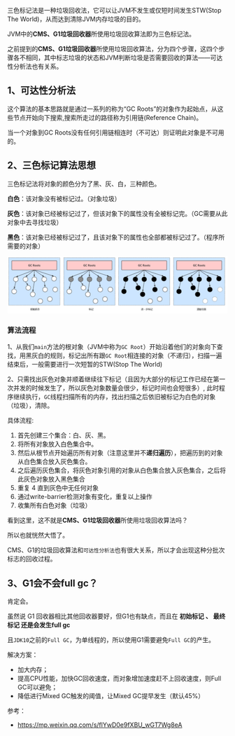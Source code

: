 三色标记法是一种垃圾回收法，它可以让JVM不发生或仅短时间发生STW(Stop The World)，从而达到清除JVM内存垃圾的目的。

JVM中的**CMS、G1垃圾回收器**所使用垃圾回收算法即为三色标记法。

之前提到的**CMS、G1垃圾回收器**所使用垃圾回收算法，分为四个步骤，这四个步骤各不相同，其中标志垃圾的状态和JVM判断垃圾是否需要回收的算法——可达性分析法也有关系。



## 1、可达性分析法

这个算法的基本思路就是通过一系列的称为“GC Roots”的对象作为起始点，从这些节点开始向下搜索,搜索所走过的路径称为引用链(Reference Chain)。

当一个对象到GC Roots没有任何引用链相连时（不可达）则证明此对象是不可用的。





## 2、三色标记算法思想

三色标记法将对象的颜色分为了黑、灰、白，三种颜色。

**白色**：该对象没有被标记过。（对象垃圾）

**灰色**：该对象已经被标记过了，但该对象下的属性没有全被标记完。（GC需要从此对象中去寻找垃圾）

**黑色**：该对象已经被标记过了，且该对象下的属性也全部都被标记过了。（程序所需要的对象）

![](picture/image-20211018100046048.png)

### 算法流程

1、从我们`main`方法的根对象（JVM中称为`GC Root`）开始沿着他们的对象向下查找，用黑灰白的规则，标记出所有跟`GC Root`相连接的对象（不递归），扫描一遍结束后，一般需要进行一次短暂的STW(Stop The World)

2、只需找出灰色对象并顺着继续往下标记（且因为大部分的标记工作已经在第一次并发的时候发生了，所以灰色对象数量会很少，标记时间也会短很多）, 此时程序继续执行，`GC`线程扫描所有的内存，找出扫描之后依旧被标记为白色的对象（垃圾），清除。

具体流程:

1. 首先创建三个集合：白、灰、黑。
2. 将所有对象放入白色集合中。
3. 然后从根节点开始遍历所有对象（注意这里并不**递归遍历**），把遍历到的对象从白色集合放入灰色集合。
4. 之后遍历灰色集合，将灰色对象引用的对象从白色集合放入灰色集合，之后将此灰色对象放入黑色集合
5. 重复 4 直到灰色中无任何对象
6. 通过write-barrier检测对象有变化，重复以上操作
7. 收集所有白色对象（垃圾）



看到这里，这不就是**CMS、G1垃圾回收器**所使用垃圾回收算法吗？

所以也就恍然大悟了。

CMS、G1的垃圾回收算法和`可达性分析法`也有很大关系，所以才会出现这种分批次标志的回收过程。

## 3、G1会不会full  gc？

肯定会。

虽然说 G1 回收器相比其他回收器要好，但G1也有缺点，而且在 **初始标记 、 最终标记 还是会发生full gc**

且`JDK10`之前的`Full GC`，为单线程的，所以使用G1需要避免`Full GC`的产生。

解决方案：

- 加大内存；
- 提高CPU性能，加快GC回收速度，而对象增加速度赶不上回收速度，则Full GC可以避免；
- 降低进行Mixed GC触发的阈值，让Mixed GC提早发生（默认45%）



参考：

- https://mp.weixin.qq.com/s/flYwD0e9fXBU_wGT7Wg8eA

